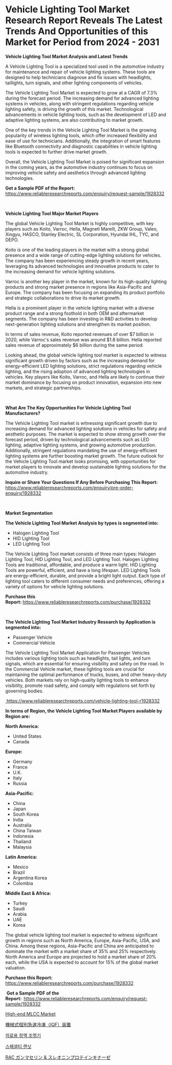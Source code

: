 <p><h1>Vehicle Lighting Tool Market Research Report Reveals The Latest Trends And Opportunities of this Market for Period from 2024 - 2031</h1></p><p><strong>Vehicle Lighting Tool Market Analysis and Latest Trends</strong></p>
<p><p>A Vehicle Lighting Tool is a specialized tool used in the automotive industry for maintenance and repair of vehicle lighting systems. These tools are designed to help technicians diagnose and fix issues with headlights, taillights, turn signals, and other lighting components of vehicles.</p><p>The Vehicle Lighting Tool Market is expected to grow at a CAGR of 7.3% during the forecast period. The increasing demand for advanced lighting systems in vehicles, along with stringent regulations regarding vehicle lighting safety, is driving the growth of this market. Technological advancements in vehicle lighting tools, such as the development of LED and adaptive lighting systems, are also contributing to market growth.</p><p>One of the key trends in the Vehicle Lighting Tool Market is the growing popularity of wireless lighting tools, which offer increased flexibility and ease of use for technicians. Additionally, the integration of smart features like Bluetooth connectivity and diagnostic capabilities in vehicle lighting tools is expected to further drive market growth.</p><p>Overall, the Vehicle Lighting Tool Market is poised for significant expansion in the coming years, as the automotive industry continues to focus on improving vehicle safety and aesthetics through advanced lighting technologies.</p></p>
<p><strong>Get a Sample PDF of the Report:&nbsp;</strong> <a href="https://www.reliableresearchreports.com/enquiry/request-sample/1928332">https://www.reliableresearchreports.com/enquiry/request-sample/1928332</a></p>
<p>&nbsp;</p>
<p><strong>Vehicle Lighting Tool Major Market Players</strong></p>
<p><p>The global Vehicle Lighting Tool Market is highly competitive, with key players such as Koito, Varroc, Hella, Magneti Marelli, ZKW Group, Valeo, Xingyu, HASCO, Stanley Electric, SL Corporation, Hyundai IHL, TYC, and DEPO. </p><p>Koito is one of the leading players in the market with a strong global presence and a wide range of cutting-edge lighting solutions for vehicles. The company has been experiencing steady growth in recent years, leveraging its advanced technologies and innovative products to cater to the increasing demand for vehicle lighting solutions.</p><p>Varroc is another key player in the market, known for its high-quality lighting products and strong market presence in regions like Asia-Pacific and Europe. The company has been focusing on expanding its product portfolio and strategic collaborations to drive its market growth.</p><p>Hella is a prominent player in the vehicle lighting market with a diverse product range and a strong foothold in both OEM and aftermarket segments. The company has been investing in R&D activities to develop next-generation lighting solutions and strengthen its market position.</p><p>In terms of sales revenue, Koito reported revenues of over $7 billion in 2020, while Varroc's sales revenue was around $1.8 billion. Hella reported sales revenue of approximately $6 billion during the same period.</p><p>Looking ahead, the global vehicle lighting tool market is expected to witness significant growth driven by factors such as the increasing demand for energy-efficient LED lighting solutions, strict regulations regarding vehicle lighting, and the rising adoption of advanced lighting technologies in vehicles. Key players like Koito, Varroc, and Hella are likely to continue their market dominance by focusing on product innovation, expansion into new markets, and strategic partnerships.</p></p>
<p>&nbsp;</p>
<p><strong>What Are The Key Opportunities For Vehicle Lighting Tool Manufacturers?</strong></p>
<p><p>The Vehicle Lighting Tool market is witnessing significant growth due to increasing demand for advanced lighting solutions in vehicles for safety and aesthetic purposes. The market is expected to show strong growth over the forecast period, driven by technological advancements such as LED lighting, adaptive lighting systems, and growing automotive production. Additionally, stringent regulations mandating the use of energy-efficient lighting systems are further boosting market growth. The future outlook for the Vehicle Lighting Tool market looks promising, with opportunities for market players to innovate and develop sustainable lighting solutions for the automotive industry.</p></p>
<p><strong>Inquire or Share Your Questions If Any Before Purchasing This Report:</strong> <a href="https://www.reliableresearchreports.com/enquiry/pre-order-enquiry/1928332">https://www.reliableresearchreports.com/enquiry/pre-order-enquiry/1928332</a></p>
<p>&nbsp;</p>
<p><strong>Market Segmentation</strong></p>
<p><strong>The Vehicle Lighting Tool Market Analysis by types is segmented into:</strong></p>
<p><ul><li>Halogen Lighting Tool</li><li>HID Lighting Tool</li><li>LED Lighting Tool</li></ul></p>
<p><p>The Vehicle Lighting Tool market consists of three main types: Halogen Lighting Tool, HID Lighting Tool, and LED Lighting Tool. Halogen Lighting Tools are traditional, affordable, and produce a warm light. HID Lighting Tools are powerful, efficient, and have a long lifespan. LED Lighting Tools are energy-efficient, durable, and provide a bright light output. Each type of lighting tool caters to different consumer needs and preferences, offering a variety of options for vehicle lighting solutions.</p></p>
<p><strong>Purchase this Report:&nbsp;</strong><a href="https://www.reliableresearchreports.com/purchase/1928332">https://www.reliableresearchreports.com/purchase/1928332</a></p>
<p>&nbsp;</p>
<p><strong>The Vehicle Lighting Tool Market Industry Research by Application is segmented into:</strong></p>
<p><ul><li>Passenger Vehicle</li><li>Commercial Vehicle</li></ul></p>
<p><p>The Vehicle Lighting Tool Market Application for Passenger Vehicles includes various lighting tools such as headlights, tail lights, and turn signals, which are essential for ensuring visibility and safety on the road. In the Commercial Vehicle market, these lighting tools are crucial for maintaining the optimal performance of trucks, buses, and other heavy-duty vehicles. Both markets rely on high-quality lighting tools to enhance visibility, promote road safety, and comply with regulations set forth by governing bodies.</p></p>
<p><a href="https://www.reliableresearchreports.com/vehicle-lighting-tool-r1928332">&nbsp;https://www.reliableresearchreports.com/vehicle-lighting-tool-r1928332</a></p>
<p><strong>In terms of Region, the Vehicle Lighting Tool Market Players available by Region are:</strong></p>
<p>
    <p> <strong> North America: </strong>
        <ul>
            <li>United States</li>
            <li>Canada</li>
        </ul>
        </p> 
    <p> <strong> Europe: </strong>
        <ul>
            <li>Germany</li>
            <li>France</li>
            <li>U.K.</li>
            <li>Italy</li>
            <li>Russia</li>
        </ul>
        </p> 
    <p> <strong> Asia-Pacific: </strong>
        <ul>
            <li>China</li>
            <li>Japan</li>
            <li>South Korea</li>
            <li>India</li>
            <li>Australia</li>
            <li>China Taiwan</li>
            <li>Indonesia</li>
            <li>Thailand</li>
            <li>Malaysia</li>
        </ul>
        </p> 
    <p> <strong> Latin America: </strong>
        <ul>
            <li>Mexico</li>
            <li>Brazil</li>
            <li>Argentina Korea</li>
            <li>Colombia</li>
        </ul>
        </p> 
    <p> <strong> Middle East & Africa: </strong>
        <ul>
            <li>Turkey</li>
            <li>Saudi</li>
            <li>Arabia</li>
            <li>UAE</li>
            <li>Korea</li>
        </ul>
    </p>
    </p>
<p><p>The global vehicle lighting tool market is expected to witness significant growth in regions such as North America, Europe, Asia-Pacific, USA, and China. Among these regions, Asia-Pacific and China are anticipated to dominate the market with a market share of 35% and 25% respectively. North America and Europe are projected to hold a market share of 20% each, while the USA is expected to account for 15% of the global market valuation.</p></p>
<p><strong>Purchase this Report: </strong><a href="https://www.reliableresearchreports.com/purchase/1928332">https://www.reliableresearchreports.com/purchase/1928332</a></p>
<p>&nbsp;<strong>Get a Sample PDF of the Report:&nbsp;&nbsp;</strong><a href="https://www.reliableresearchreports.com/enquiry/request-sample/1928332">https://www.reliableresearchreports.com/enquiry/request-sample/1928332</a></p>
<p><strong></strong></p>
<p><p><a href="https://github.com/ashepherd82/Market-Research-Report-List-5/blob/main/high-end-mlcc-market.md">High-end MLCC Market</a></p><p><a href="https://github.com/ycmtqqhvk3273/Market-Research-Report-List-2/blob/main/1021707116776.md">機械式個別急速冷凍（IQF）装置</a></p><p><a href="https://github.com/rahat-gis/Market-Research-Report-List-1/blob/main/2313923125515.md">의료용 정맥 조명기</a></p><p><a href="https://github.com/Edwards13Jessica/Market-Research-Report-List-1/blob/main/2924868125514.md">스페셜티 랜싯</a></p><p><a href="https://github.com/FredaJerde/Market-Research-Report-List-1/blob/main/5558233116775.md">RAC ガンマセリン & スレオニンプロテインキナーゼ</a></p></p>